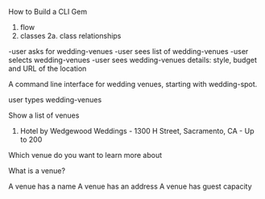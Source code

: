 How to Build a CLI Gem

1. flow
2. classes
  2a. class relationships

-user asks for wedding-venues
-user sees list of wedding-venues
-user selects wedding-venues
-user sees wedding-venues details: style, budget and URL of the location

A command line interface for wedding venues, starting with wedding-spot.

user types wedding-venues

Show a list of venues
  1. Hotel by Wedgewood Weddings - 1300 H Street, Sacramento, CA - Up to 200

Which venue do you want to learn more about

What is a venue?

A venue has a name A venue has an address A venue has guest capacity